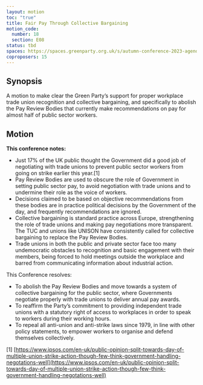 ```yaml
---
layout: motion
toc: "true"
title: Fair Pay Through Collective Bargaining
motion_code:
  number: 18
  section: E08
status: tbd
spaces: https://spaces.greenparty.org.uk/s/autumn-conference-2023-agenda-forum/post/post/view?id=11196
coproposers: 15
---
```

## Synopsis

A motion to make clear the Green Party’s support for proper workplace trade union recognition and collective bargaining, and specifically to abolish the Pay Review Bodies that currently make recommendations on pay for almost half of public sector workers.

## Motion

**This conference notes:**

* Just 17% of the UK public thought the Government did a good job of negotiating with trade unions to prevent public sector workers from going on strike earlier this year.[1]
* Pay Review Bodies are used to obscure the role of Government in setting public sector pay, to avoid negotiation with trade unions and to undermine their role as the voice of workers.
* Decisions claimed to be based on objective recommendations from these bodies are in practice political decisions by the Government of the day, and frequently recommendations are ignored.
* Collective bargaining is standard practice across Europe, strengthening the role of trade unions and making pay negotiations more transparent. The TUC and unions like UNISON have consistently called for collective bargaining to replace the Pay Review Bodies.
* Trade unions in both the public and private sector face too many undemocratic obstacles to recognition and basic engagement with their members, being forced to hold meetings outside the workplace and barred from communicating information about industrial action.

This Conference resolves:

* To abolish the Pay Review Bodies and move towards a system of collective bargaining for the public sector, where Governments negotiate properly with trade unions to deliver annual pay awards.
* To reaffirm the Party’s commitment to providing independent trade unions with a statutory right of access to workplaces in order to speak to workers during their working hours.
* To repeal all anti-union and anti-strike laws since 1979, in line with other policy statements, to empower workers to organise and defend themselves collectively.

[1] [https://www.ipsos.com/en-uk/public-opinion-split-towards-day-of-multiple-union-strike-action-though-few-think-government-handling-negotations-well](https://www.ipsos.com/en-uk/public-opinion-split-towards-day-of-multiple-union-strike-action-though-few-think-government-handling-negotations-well)